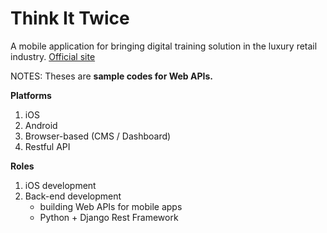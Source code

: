 # Think It Twice

A mobile application for bringing digital training solution in the luxury retail industry. [Official site](https://youralbert.com/)

NOTES: Theses are **sample codes for Web APIs.**

**Platforms**

1. iOS
2. Android
3. Browser-based (CMS / Dashboard)
4. Restful API

**Roles**

1. iOS development
2. Back-end development
	* building Web APIs for mobile apps
	* Python + Django Rest Framework
